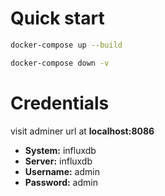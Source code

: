 # Quick start
```sh
docker-compose up --build
```
```sh
docker-compose down -v
```
# Credentials
visit adminer url at **localhost:8086**
- **System:** influxdb
- **Server:**  influxdb
- **Username:** admin
- **Password:** admin